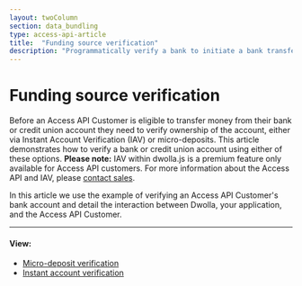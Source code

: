 ```yaml
---
layout: twoColumn
section: data_bundling
type: access-api-article
title:  "Funding source verification"
description: "Programmatically verify a bank to initiate a bank transfer."
---
```


# Funding source verification

Before an Access API Customer is eligible to transfer money from their bank or credit union account they need to verify ownership of the account, either via Instant Account Verification (IAV) or micro-deposits. This article demonstrates how to verify a bank or credit union account using either of these options. **Please note:** IAV within dwolla.js is a premium feature only available for Access API customers. For more information about the Access API and IAV, please [contact sales](https://www.dwolla.com/contact).

In this article we use the example of verifying an Access API Customer's bank account and detail the interaction between Dwolla, your application, and the Access API Customer.

* * *

#### View:

*   [Micro-deposit verification](/resources/funding-source-verification/micro-deposit-verification.html)
*   [Instant account verification](/resources/funding-source-verification/instant-account-verification.html)
